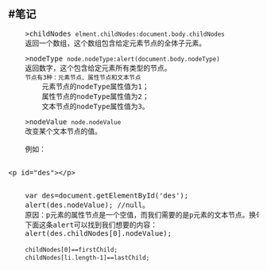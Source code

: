 #笔记
---
<pre>
    >childNodes <code>elment.childNodes:document.body.childNodes</code>
    返回一个数组，这个数组包含给定元素节点的全体子元素。
</pre>
<pre>
    >nodeType <code>node.nodeType:alert(document.body.nodeType)</code>
    返回数字，这个包含给定元素所有类型的节点。
    <code>节点有3种：元素节点、属性节点和文本节点</code>
        元素节点的nodeType属性值为1；
        属性节点的nodeType属性值为2；
        文本节点的nodeType属性值为3。
</pre>
<pre>
    >nodeValue <code>node.nodeValue</code>
    改变某个文本节点的值。

    例如：
    <xmp><p id="des"></p></xmp>
    var des=document.getElementById('des');
    alert(des.nodeValue); //null。
    原因：p元素的属性节点是一个空值，而我们需要的是p元素的文本节点。换句话说，如果想要获取p元素的文本节点，就必须检索它的第一个子节点的nodeValue属性值。
    下面这条alert可以找到我们想要的内容：
    alert(des.childNodes[0].nodeValue);

    <code>childNodes[0]==firstChild;</code>
    <code>childNodes[li.length-1]==lastChild;</code>
</pre>


